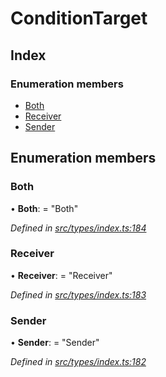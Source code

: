# ConditionTarget

## Index

### Enumeration members

* [Both](conditiontarget.md#both)
* [Receiver](conditiontarget.md#receiver)
* [Sender](conditiontarget.md#sender)

## Enumeration members

### Both

• **Both**: = "Both"

_Defined in_ [_src/types/index.ts:184_](https://github.com/PolymathNetwork/polymesh-sdk/blob/da32f46a/src/types/index.ts#L184)

### Receiver

• **Receiver**: = "Receiver"

_Defined in_ [_src/types/index.ts:183_](https://github.com/PolymathNetwork/polymesh-sdk/blob/da32f46a/src/types/index.ts#L183)

### Sender

• **Sender**: = "Sender"

_Defined in_ [_src/types/index.ts:182_](https://github.com/PolymathNetwork/polymesh-sdk/blob/da32f46a/src/types/index.ts#L182)

